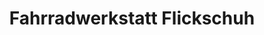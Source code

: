 ---
title: "Fahrradwerkstatt Flickschuh"
url: /wien/fahrradwerkstatt-flickschuh-hetzendorfer-strasse/
shop: Fahrrad
---